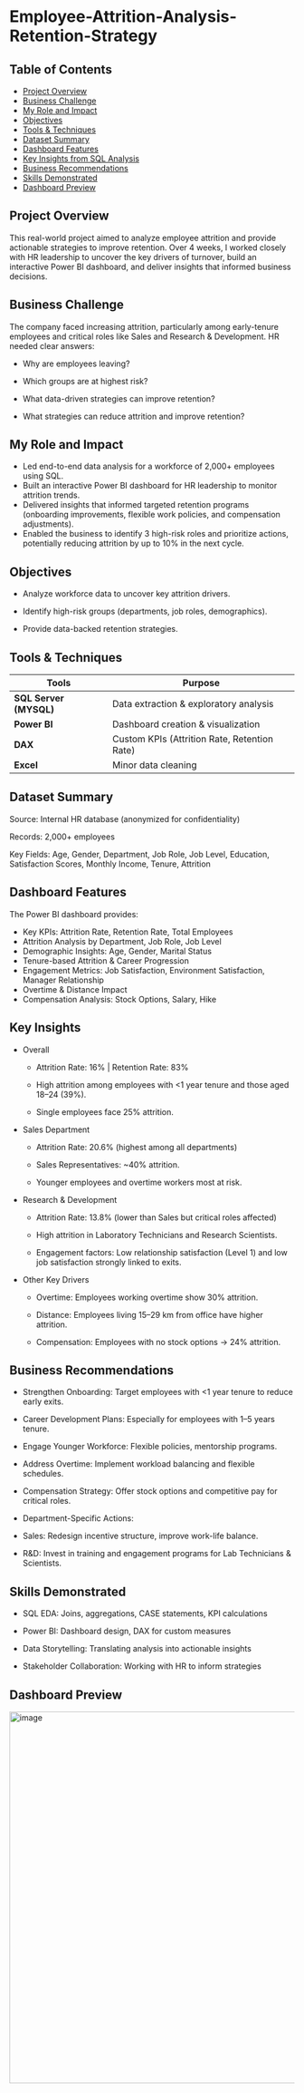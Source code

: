 # Employee-Attrition-Analysis-Retention-Strategy
## Table of Contents
- [Project Overview](#project-overview)
- [Business Challenge](#business-challenge)
- [My Role and Impact](#my-role-and-impact)
- [Objectives](#objectives)
- [Tools & Techniques](#tools--techniques)
- [Dataset Summary](#dataset-summary)
- [Dashboard Features](#dashboard-features)
- [Key Insights from SQL Analysis](#key-insights-from-sql-analysis)
- [Business Recommendations](#business-recommendations)
- [Skills Demonstrated](#skills-demonstrated)
- [Dashboard Preview](#dashboard-preview)
## Project Overview
This real-world project aimed to analyze employee attrition and provide actionable strategies to improve retention. Over 4 weeks, I worked closely with HR leadership to uncover the key drivers of turnover, build an interactive Power BI dashboard, and deliver insights that informed business decisions.

## Business Challenge
The company faced increasing attrition, particularly among early-tenure employees and critical roles like Sales and Research & Development. HR needed clear answers:

- Why are employees leaving?

- Which groups are at highest risk?

- What data-driven strategies can improve retention?

- What strategies can reduce attrition and improve retention?

## My Role and Impact
- Led end-to-end data analysis for a workforce of 2,000+ employees using SQL.
- Built an interactive Power BI dashboard for HR leadership to monitor attrition trends.
- Delivered insights that informed targeted retention programs (onboarding improvements, flexible work policies, and compensation adjustments).
- Enabled the business to identify 3 high-risk roles and prioritize actions, potentially reducing attrition by up to 10% in the next cycle.

## Objectives
- Analyze workforce data to uncover key attrition drivers.

- Identify high-risk groups (departments, job roles, demographics).

- Provide data-backed retention strategies.

## Tools & Techniques

| Tools                   | Purpose                                |
| ---------------------- | -------------------------------------- |
| **SQL Server (MYSQL)** | Data extraction & exploratory analysis |
| **Power BI**           | Dashboard creation & visualization     |
| **DAX**                | Custom KPIs (Attrition Rate, Retention Rate) |
| **Excel**              | Minor data cleaning                    |

## Dataset Summary
Source: Internal HR database (anonymized for confidentiality)

Records: 2,000+ employees

Key Fields: Age, Gender, Department, Job Role, Job Level, Education, Satisfaction Scores, Monthly Income, Tenure, Attrition

## Dashboard Features
The Power BI dashboard provides:
- Key KPIs: Attrition Rate, Retention Rate, Total Employees
- Attrition Analysis by Department, Job Role, Job Level
- Demographic Insights: Age, Gender, Marital Status
- Tenure-based Attrition & Career Progression
- Engagement Metrics: Job Satisfaction, Environment Satisfaction, Manager Relationship
- Overtime & Distance Impact
- Compensation Analysis: Stock Options, Salary, Hike

## Key Insights 
- Overall
   - Attrition Rate: 16% | Retention Rate: 83%

   - High attrition among employees with <1 year tenure and those aged 18–24 (39%).

   - Single employees face 25% attrition.

- Sales Department
   - Attrition Rate: 20.6% (highest among all departments)

   - Sales Representatives: ~40% attrition.

   - Younger employees and overtime workers most at risk.

- Research & Development
   - Attrition Rate: 13.8% (lower than Sales but critical roles affected)

   - High attrition in Laboratory Technicians and Research Scientists.

   - Engagement factors: Low relationship satisfaction (Level 1) and low job satisfaction strongly linked to exits.

- Other Key Drivers
   - Overtime: Employees working overtime show 30% attrition.

   - Distance: Employees living 15–29 km from office have higher attrition.

   - Compensation: Employees with no stock options → 24% attrition.


## Business Recommendations
- Strengthen Onboarding: Target employees with <1 year tenure to reduce early exits.
- Career Development Plans: Especially for employees with 1–5 years tenure.
- Engage Younger Workforce: Flexible policies, mentorship programs.
- Address Overtime: Implement workload balancing and flexible schedules.
- Compensation Strategy: Offer stock options and competitive pay for critical roles.
- Department-Specific Actions:

- Sales: Redesign incentive structure, improve work-life balance.

- R&D: Invest in training and engagement programs for Lab Technicians & Scientists.



## Skills Demonstrated
- SQL EDA: Joins, aggregations, CASE statements, KPI calculations

- Power BI: Dashboard design, DAX for custom measures

- Data Storytelling: Translating analysis into actionable insights

- Stakeholder Collaboration: Working with HR to inform strategies

## Dashboard Preview
<img width="1167" height="656" alt="image" src="https://github.com/user-attachments/assets/b53fa74a-e8ab-4f03-9f36-5a933ca4751c" />




